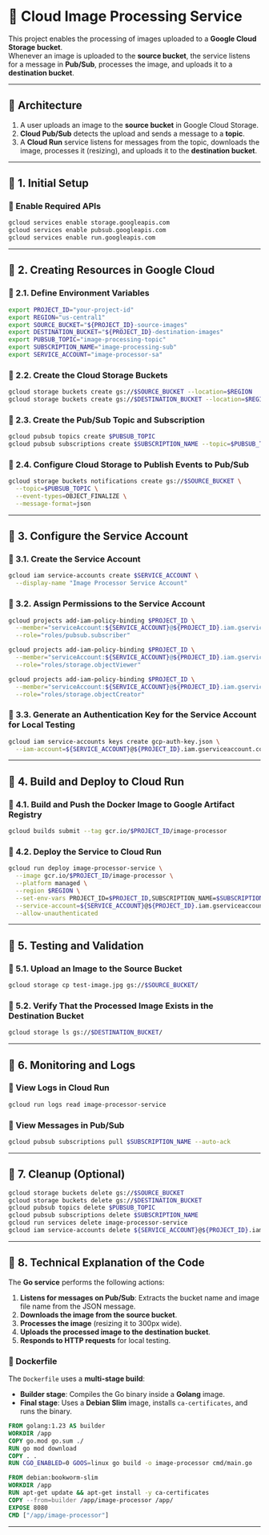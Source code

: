 # 📸 Cloud Image Processing Service

This project enables the processing of images uploaded to a **Google Cloud Storage bucket**.  
Whenever an image is uploaded to the **source bucket**, the service listens for a message in **Pub/Sub**, processes the image, and uploads it to a **destination bucket**.

---

## 🚀 Architecture

1. A user uploads an image to the **source bucket** in Google Cloud Storage.
2. **Cloud Pub/Sub** detects the upload and sends a message to a **topic**.
3. A **Cloud Run** service listens for messages from the topic, downloads the image, processes it (resizing), and uploads it to the **destination bucket**.

---

## 📌 1. Initial Setup

### 🔹 Enable Required APIs

```sh
gcloud services enable storage.googleapis.com
gcloud services enable pubsub.googleapis.com
gcloud services enable run.googleapis.com
```

---

## 📌 2. Creating Resources in Google Cloud

### 🔹 2.1. Define Environment Variables

```sh
export PROJECT_ID="your-project-id"
export REGION="us-central1"
export SOURCE_BUCKET="${PROJECT_ID}-source-images"
export DESTINATION_BUCKET="${PROJECT_ID}-destination-images"
export PUBSUB_TOPIC="image-processing-topic"
export SUBSCRIPTION_NAME="image-processing-sub"
export SERVICE_ACCOUNT="image-processor-sa"
```

### 🔹 2.2. Create the Cloud Storage Buckets

```sh
gcloud storage buckets create gs://$SOURCE_BUCKET --location=$REGION
gcloud storage buckets create gs://$DESTINATION_BUCKET --location=$REGION
```

### 🔹 2.3. Create the Pub/Sub Topic and Subscription

```sh
gcloud pubsub topics create $PUBSUB_TOPIC
gcloud pubsub subscriptions create $SUBSCRIPTION_NAME --topic=$PUBSUB_TOPIC
```

### 🔹 2.4. Configure Cloud Storage to Publish Events to Pub/Sub

```sh
gcloud storage buckets notifications create gs://$SOURCE_BUCKET \
  --topic=$PUBSUB_TOPIC \
  --event-types=OBJECT_FINALIZE \
  --message-format=json
```

---

## 📌 3. Configure the Service Account

### 🔹 3.1. Create the Service Account

```sh
gcloud iam service-accounts create $SERVICE_ACCOUNT \
  --display-name "Image Processor Service Account"
```

### 🔹 3.2. Assign Permissions to the Service Account

```sh
gcloud projects add-iam-policy-binding $PROJECT_ID \
  --member="serviceAccount:${SERVICE_ACCOUNT}@${PROJECT_ID}.iam.gserviceaccount.com" \
  --role="roles/pubsub.subscriber"

gcloud projects add-iam-policy-binding $PROJECT_ID \
  --member="serviceAccount:${SERVICE_ACCOUNT}@${PROJECT_ID}.iam.gserviceaccount.com" \
  --role="roles/storage.objectViewer"

gcloud projects add-iam-policy-binding $PROJECT_ID \
  --member="serviceAccount:${SERVICE_ACCOUNT}@${PROJECT_ID}.iam.gserviceaccount.com" \
  --role="roles/storage.objectCreator"
```

### 🔹 3.3. Generate an Authentication Key for the Service Account for Local Testing

```sh
gcloud iam service-accounts keys create gcp-auth-key.json \
  --iam-account=${SERVICE_ACCOUNT}@${PROJECT_ID}.iam.gserviceaccount.com
```

---

## 📌 4. Build and Deploy to Cloud Run

### 🔹 4.1. Build and Push the Docker Image to Google Artifact Registry

```sh
gcloud builds submit --tag gcr.io/$PROJECT_ID/image-processor
```

### 🔹 4.2. Deploy the Service to Cloud Run

```sh
gcloud run deploy image-processor-service \
  --image gcr.io/$PROJECT_ID/image-processor \
  --platform managed \
  --region $REGION \
  --set-env-vars PROJECT_ID=$PROJECT_ID,SUBSCRIPTION_NAME=$SUBSCRIPTION_NAME,DESTINATION_BUCKET=$DESTINATION_BUCKET \
  --service-account=${SERVICE_ACCOUNT}@${PROJECT_ID}.iam.gserviceaccount.com \
  --allow-unauthenticated
```

---

## 📌 5. Testing and Validation

### 🔹 5.1. Upload an Image to the Source Bucket

```sh
gcloud storage cp test-image.jpg gs://$SOURCE_BUCKET/
```

### 🔹 5.2. Verify That the Processed Image Exists in the Destination Bucket

```sh
gcloud storage ls gs://$DESTINATION_BUCKET/
```

---

## 📌 6. Monitoring and Logs

### 🔹 View Logs in Cloud Run

```sh
gcloud run logs read image-processor-service
```

### 🔹 View Messages in Pub/Sub

```sh
gcloud pubsub subscriptions pull $SUBSCRIPTION_NAME --auto-ack
```

---

## 📌 7. Cleanup (Optional)

```sh
gcloud storage buckets delete gs://$SOURCE_BUCKET
gcloud storage buckets delete gs://$DESTINATION_BUCKET
gcloud pubsub topics delete $PUBSUB_TOPIC
gcloud pubsub subscriptions delete $SUBSCRIPTION_NAME
gcloud run services delete image-processor-service
gcloud iam service-accounts delete ${SERVICE_ACCOUNT}@${PROJECT_ID}.iam.gserviceaccount.com
```

---

## 📌 8. Technical Explanation of the Code

The **Go service** performs the following actions:

1. **Listens for messages on Pub/Sub**: Extracts the bucket name and image file name from the JSON message.
2. **Downloads the image from the source bucket**.
3. **Processes the image** (resizing it to 300px wide).
4. **Uploads the processed image to the destination bucket**.
5. **Responds to HTTP requests** for local testing.

### 🔹 Dockerfile

The `Dockerfile` uses a **multi-stage build**:
- **Builder stage**: Compiles the Go binary inside a **Golang** image.
- **Final stage**: Uses a **Debian Slim** image, installs `ca-certificates`, and runs the binary.

```dockerfile
FROM golang:1.23 AS builder
WORKDIR /app
COPY go.mod go.sum ./
RUN go mod download
COPY . .
RUN CGO_ENABLED=0 GOOS=linux go build -o image-processor cmd/main.go

FROM debian:bookworm-slim
WORKDIR /app
RUN apt-get update && apt-get install -y ca-certificates
COPY --from=builder /app/image-processor /app/
EXPOSE 8080
CMD ["/app/image-processor"]
```

---


